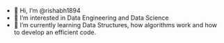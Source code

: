 - 👋 Hi, I’m @rishabh1894
- 👀 I’m interested in Data Engineering and Data Science
- 🌱 I’m currently learning Data Structures, how algorithms work and how to develop an efficient code.


<!---
rishabh1894/rishabh1894 is a ✨ special ✨ repository because its `README.md` (this file) appears on your GitHub profile.
You can click the Preview link to take a look at your changes.
--->
